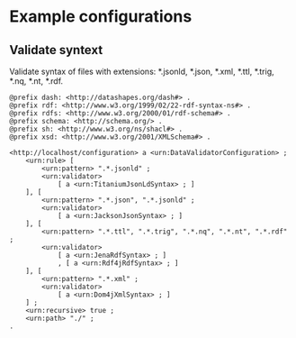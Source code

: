 # Example configurations

## Validate syntext
Validate syntax of files with extensions: *.jsonld, *.json, *.xml, *.ttl, *.trig, *.nq, *.nt, *.rdf.

```
@prefix dash: <http://datashapes.org/dash#> .
@prefix rdf: <http://www.w3.org/1999/02/22-rdf-syntax-ns#> .
@prefix rdfs: <http://www.w3.org/2000/01/rdf-schema#> .
@prefix schema: <http://schema.org/> .
@prefix sh: <http://www.w3.org/ns/shacl#> .
@prefix xsd: <http://www.w3.org/2001/XMLSchema#> .

<http://localhost/configuration> a <urn:DataValidatorConfiguration> ;
    <urn:rule> [
		<urn:pattern> ".*.jsonld" ;
		<urn:validator>
		    [ a <urn:TitaniumJsonLdSyntax> ; ]
    ], [
		<urn:pattern> ".*.json", ".*.jsonld" ;
		<urn:validator>
			[ a <urn:JacksonJsonSyntax> ; ]
	], [
		<urn:pattern> ".*.ttl", ".*.trig", ".*.nq", ".*.nt", ".*.rdf" ;
		<urn:validator>
			[ a <urn:JenaRdfSyntax> ; ]
			, [ a <urn:Rdf4jRdfSyntax> ; ]
	], [
		<urn:pattern> ".*.xml" ;
		<urn:validator>
			[ a <urn:Dom4jXmlSyntax> ; ]
	] ;
	<urn:recursive> true ;
    <urn:path> "./" ;
.
```
